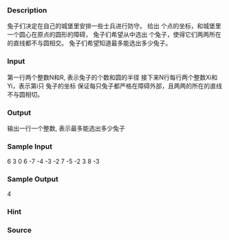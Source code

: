 
### Description
兔子们决定在自己的城堡里安排一些士兵进行防守。 给出 个点的坐标，和城堡里一个圆心在原点的圆形的障碍，
兔子们希望从中选出 个兔子，使得它们两两所在的直线都不与圆相交。 兔子们希望知道最多能选出多少兔子。
### Input

第一行两个整数N和R, 表示兔子的个数和圆的半径
接下来N行每行两个整数Xi和Yi，表示第i只 兔子的坐标
保证每只兔子都严格在障碍外部，且两两的所在的直线不与圆相切。

### Output
输出一行一个整数, 表示最多能选出多少兔子

### Sample Input
6  3
0  6
-7  -4
-3  -2
7  -5
-2  3
8  -3
### Sample Output
4
### Hint

### Source
